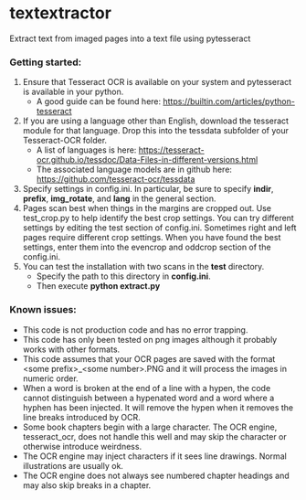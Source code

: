 # textextractor
Extract text from imaged pages into a text file using pytesseract

### Getting started:
1. Ensure that Tesseract OCR is available on your system and pytesseract is available in your python.
    * A good guide can be found here:  https://builtin.com/articles/python-tesseract
2. If you are using a language other than English, download the tesseract module for that language.  Drop this into the tessdata subfolder of your Tesseract-OCR folder.
    * A list of languages is here: https://tesseract-ocr.github.io/tessdoc/Data-Files-in-different-versions.html
    * The associated language models are in github here:  https://github.com/tesseract-ocr/tessdata
3. Specify settings in config.ini.  In particular, be sure to specify **indir**, **prefix**, **img_rotate**, and **lang** in the general section.  
4. Pages scan best when things in the margins are cropped out.  Use test_crop.py to help identify the best crop settings.  You can try different settings by editing the test section of config.ini.  Sometimes right and left pages require different crop settings.  When you have found the best settings, enter them into the evencrop and oddcrop section of the config.ini.
5. You can test the installation with two scans in the **test** directory.
   * Specify the path to this directory in **config.ini**.
   * Then execute **python extract.py**

### Known issues:

* This code is not production code and has no error trapping.
* This code has only been tested on png images although it probably works with other formats.
* This code assumes that your OCR pages are saved with the format \<some prefix\>\_\<some number\>.PNG and it will process the images in numeric order.
* When a word is broken at the end of a line with a hypen, the code cannot distinguish between a hypenated word and a word where a hyphen has been injected.  It will remove the hypen when it removes the line breaks introduced by OCR.
* Some book chapters begin with a large character.   The OCR engine, tesseract_ocr, does not handle this well and may skip the character or otherwise introduce weirdness.
* The OCR engine may inject characters if it sees line drawings.  Normal illustrations are usually ok.
* The OCR engine does not always see numbered chapter headings and may also skip breaks in a chapter.

